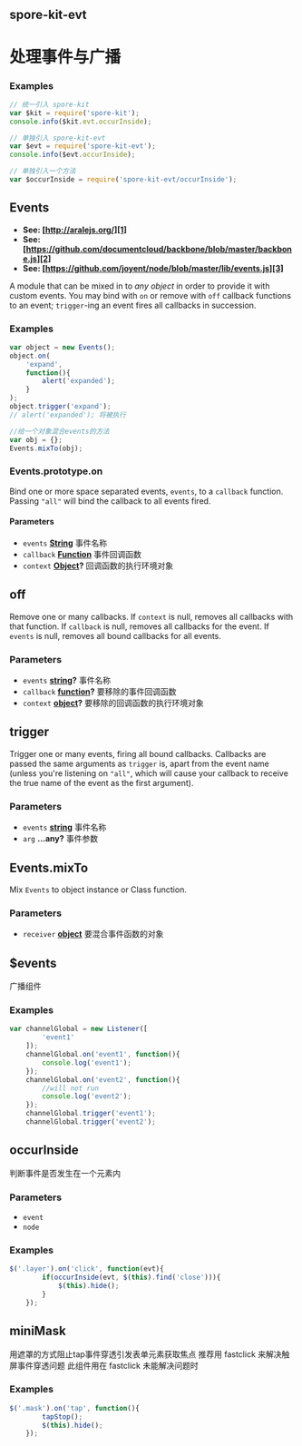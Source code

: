 <!-- Generated by documentation.js. Update this documentation by updating the source code. -->

## spore-kit-evt

# 处理事件与广播

### Examples

```javascript
// 统一引入 spore-kit
var $kit = require('spore-kit');
console.info($kit.evt.occurInside);

// 单独引入 spore-kit-evt
var $evt = require('spore-kit-evt');
console.info($evt.occurInside);

// 单独引入一个方法
var $occurInside = require('spore-kit-evt/occurInside');
```

## Events

-   **See: [http://aralejs.org/][1]**
-   **See: [https://github.com/documentcloud/backbone/blob/master/backbone.js][2]**
-   **See: [https://github.com/joyent/node/blob/master/lib/events.js][3]**

A module that can be mixed in to _any object_ in order to provide it
with custom events. You may bind with `on` or remove with `off` callback
functions to an event; `trigger`-ing an event fires all callbacks in
succession.

### Examples

```javascript
var object = new Events();
object.on(
	'expand',
	function(){
		alert('expanded');
	}
);
object.trigger('expand');
// alert('expanded'); 将被执行

//给一个对象混合events的方法
var obj = {};
Events.mixTo(obj);
```

### Events.prototype.on

Bind one or more space separated events, `events`, to a `callback`
function. Passing `"all"` will bind the callback to all events fired.

#### Parameters

-   `events` **[String][4]** 事件名称
-   `callback` **[Function][5]** 事件回调函数
-   `context` **[Object][6]?** 回调函数的执行环境对象

## off

Remove one or many callbacks. If `context` is null, removes all callbacks
with that function. If `callback` is null, removes all callbacks for the
event. If `events` is null, removes all bound callbacks for all events.

### Parameters

-   `events` **[string][4]?** 事件名称
-   `callback` **[function][5]?** 要移除的事件回调函数
-   `context` **[object][6]?** 要移除的回调函数的执行环境对象

## trigger

Trigger one or many events, firing all bound callbacks. Callbacks are
passed the same arguments as `trigger` is, apart from the event name
(unless you're listening on `"all"`, which will cause your callback to
receive the true name of the event as the first argument).

### Parameters

-   `events` **[string][4]** 事件名称
-   `arg` **...any?** 事件参数

## Events.mixTo

Mix `Events` to object instance or Class function.

### Parameters

-   `receiver` **[object][6]** 要混合事件函数的对象

## $events

广播组件

### Examples

```javascript
var channelGlobal = new Listener([
		'event1'
	]);
	channelGlobal.on('event1', function(){
		console.log('event1');
	});
	channelGlobal.on('event2', function(){
		//will not run
		console.log('event2');
	});
	channelGlobal.trigger('event1');
	channelGlobal.trigger('event2');
```

## occurInside

判断事件是否发生在一个元素内

### Parameters

-   `event`  
-   `node`  

### Examples

```javascript
$('.layer').on('click', function(evt){
		if(occurInside(evt, $(this).find('close'))){
			$(this).hide();
		}
	});
```

## miniMask

用遮罩的方式阻止tap事件穿透引发表单元素获取焦点
推荐用 fastclick 来解决触屏事件穿透问题
此组件用在 fastclick 未能解决问题时

### Examples

```javascript
$('.mask').on('tap', function(){
		tapStop();
		$(this).hide();
	});
```

[1]: http://aralejs.org/

[2]: https://github.com/documentcloud/backbone/blob/master/backbone.js

[3]: https://github.com/joyent/node/blob/master/lib/events.js

[4]: https://developer.mozilla.org/docs/Web/JavaScript/Reference/Global_Objects/String

[5]: https://developer.mozilla.org/docs/Web/JavaScript/Reference/Statements/function

[6]: https://developer.mozilla.org/docs/Web/JavaScript/Reference/Global_Objects/Object
